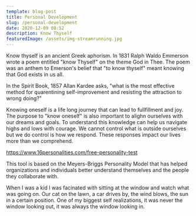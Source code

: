 ```yaml
---
template: blog-post
title: Personal Development
slug: /personal-development
date: 2020-12-09 08:52
description: Know Thyself
featuredImage: /assets/img-streamrunning.jpg
---
```

Know thyself is an ancient Greek aphorism. In 1831 Ralph Waldo Emmerson wrote a poem entitled "know Thyself" on the theme God in Thee. The poem was an anthem to Emerson's belief that "to know thyself" meant knowing that God exists in us all. 

In the Spirit Book, 1857 Allan Kardee asks, "what is the most effective method for quarentining self-improvement and resisting the attraction to wrong doing?"

Knowing oneself is a life long journey that can lead to fullfillment and joy. The purpose to "know oneself" is also important to alighn ourselves with our dreams and goals. To understand this knowledge can help us navigate highs and lows with courage. We cannot control what is outside ourselves but we do control is how we respond. These responses impact our lives more than we comprehend.   

<https://www.16personalities.com/free-personality-test>

This tool is based on the Meyers-Briggs Personality Model that has helped organizations and individuals better understand themselves and the people they collaborate with.

When I was a kid I was facinated with sitting at the window and watch what was going on. Our cat on the lawn, a car drives by, the wind blows, the sun in a certain position. One of my biggest self realizations, it was never the window looking out, it was always the window looking in.